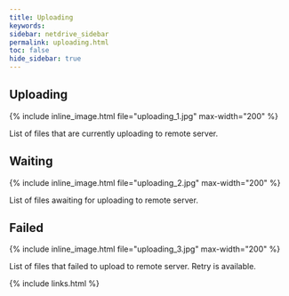 ```yaml
---
title: Uploading
keywords:
sidebar: netdrive_sidebar
permalink: uploading.html
toc: false
hide_sidebar: true
---
```


## Uploading

{% include inline_image.html file="uploading_1.jpg" max-width="200" %}

List of files that are currently uploading to remote server.

## Waiting

{% include inline_image.html file="uploading_2.jpg" max-width="200" %}

List of files awaiting for uploading to remote server.

## Failed

{% include inline_image.html file="uploading_3.jpg" max-width="200" %}

List of files that failed to upload to remote server. Retry is available.

{% include links.html %}
